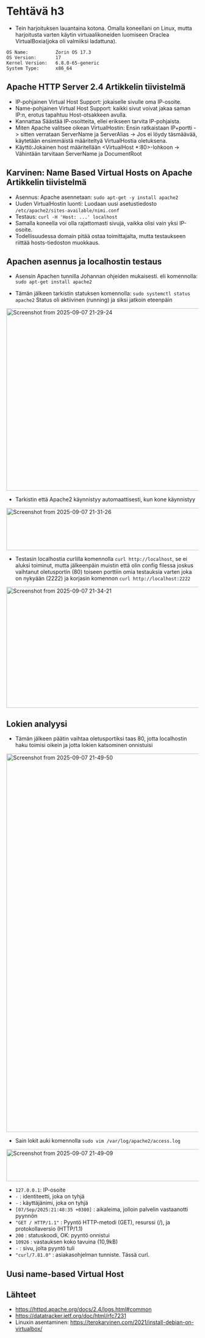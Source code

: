 
# Tehtävä h3

- Tein harjoituksen lauantaina kotona. Omalla koneellani on Linux, mutta harjoitusta varten käytin virtuaalikoneiden luomiseen Oraclea VirtualBoxia(joka oli valmiiksi ladattuna).

```console
OS Name:          Zorin OS 17.3
OS Version:       17
Kernel Version:   6.8.0-65-generic
System Type:      x86_64
```

## Apache HTTP Server 2.4 Artikkelin tiivistelmä
- IP-pohjainen Virtual Host Support: jokaiselle sivulle oma IP-osoite.
- Name-pohjainen Virtual Host Support: kaikki sivut voivat jakaa saman IP:n, erotus tapahtuu Host-otsakkeen avulla.
- Kannattaa Säästää IP-osoitteita, ellei erikseen tarvita IP-pohjaista.
- Miten Apache valitsee oikean VirtualHostin: Ensin ratkaistaan IP+portti -> sitten verrataan ServerName ja ServerAlias -> Jos ei löydy täsmäävää, käytetään ensimmäistä määriteltyä VirtualHostia oletuksena.
- Käyttö:Jokainen host määritellään <VirtualHost *:80>-lohkoon -> Vähintään tarvitaan ServerName ja DocumentRoot

## Karvinen: Name Based Virtual Hosts on Apache Artikkelin tiivistelmä
- Asennus: Apache asennetaan: ```sudo apt-get -y install apache2```
- Uuden VirtualHostin luonti: Luodaan uusi asetustiedosto ```/etc/apache2/sites-available/nimi.conf```
- Testaus: ```curl -H 'Host: ...' localhost```
- Samalla koneella voi olla rajattomasti sivuja, vaikka olisi vain yksi IP-osoite.
- Todellisuudessa domain pitää ostaa toimittajalta, mutta testaukseen riittää hosts-tiedoston muokkaus.

## Apachen asennus ja localhostin testaus
- Asensin Apachen tunnilla Johannan ohjeiden mukaisesti. eli komennolla:
```sudo apt-get install apache2```

- Tämän jälkeen tarkistin statuksen komennolla:
```sudo systemctl status apache2```
Status oli aktiivinen (running) ja siksi jatkoin eteenpäin
<img width="949" height="478" alt="Screenshot from 2025-09-07 21-29-24" src="https://github.com/user-attachments/assets/447c01a2-1c57-4825-8351-196be93ab42d" />


- Tarkistin että Apache2 käynnistyy automaattisesti, kun kone käynnistyy
<img width="912" height="111" alt="Screenshot from 2025-09-07 21-31-26" src="https://github.com/user-attachments/assets/626d5697-dd21-4a08-be90-d41ecd33977e" />

- Testasin localhostia curlilla komennolla ```curl http://localhost```, se ei aluksi toiminut, mutta jälkeenpäin muistin että olin config filessa joskus vaihtanut oletusportin (80) toiseen porttiin omia testauksia varten joka on nykyään (2222) ja korjasin komennon ```curl http://localhost:2222```
<img width="939" height="317" alt="Screenshot from 2025-09-07 21-34-21" src="https://github.com/user-attachments/assets/4b180f96-efda-4cca-a209-7d37ecd618da" />

## Lokien analyysi 

- Tämän jälkeen päätin vaihtaa oletusportiksi taas 80, jotta localhostin haku toimisi oikein ja jotta lokien katsominen onnistuisi
<img width="933" height="992" alt="Screenshot from 2025-09-07 21-49-50" src="https://github.com/user-attachments/assets/47ba5248-0007-4656-8f5a-d59e88f59a6d" />

- Sain lokit auki komennolla ```sudo vim /var/log/apache2/access.log```
<img width="939" height="84" alt="Screenshot from 2025-09-07 21-49-09" src="https://github.com/user-attachments/assets/76c433be-abf0-40f8-8edc-e2a7ab101d16" />

- ```127.0.0.1```: IP-osoite
- ```-``` : identiteetti, joka on tyhjä
- ```-``` : käyttäjänimi, joka on tyhjä
- ```[07/Sep/2025:21:48:35 +0300]``` : aikaleima, jolloin palvelin vastaanotti pyynnön
- ```"GET / HTTP/1.1"``` : Pyyntö HTTP-metodi (GET), resurssi (/), ja protokollaversio (HTTP/1.1)
- ```200``` : statuskoodi, OK: pyyntö onnistui
- ```10926``` : vastauksen koko tavuina (10,9kB)
-  ```-``` : sivu, jolta pyyntö tuli
- ```"curl/7.81.0"``` : asiakasohjelman tunniste. Tässä curl.

## Uusi name-based Virtual Host


  
## Lähteet
- https://httpd.apache.org/docs/2.4/logs.html#common
- https://datatracker.ietf.org/doc/html/rfc7231
- Linuxin asentaminen: https://terokarvinen.com/2021/install-debian-on-virtualbox/

